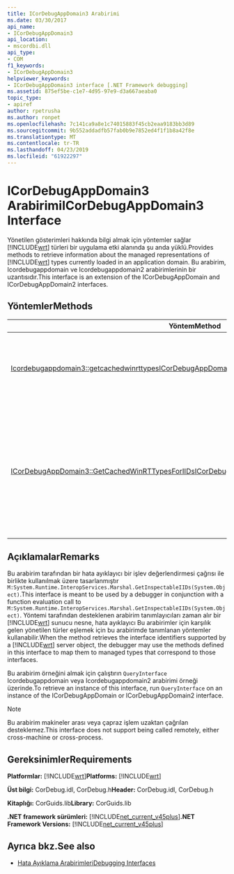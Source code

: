 ```yaml
---
title: ICorDebugAppDomain3 Arabirimi
ms.date: 03/30/2017
api_name:
- ICorDebugAppDomain3
api_location:
- mscordbi.dll
api_type:
- COM
f1_keywords:
- ICorDebugAppDomain3
helpviewer_keywords:
- ICorDebugAppDomain3 interface [.NET Framework debugging]
ms.assetid: 875ef5be-c1e7-4d95-97e9-d3a667aeaba0
topic_type:
- apiref
author: rpetrusha
ms.author: ronpet
ms.openlocfilehash: 7c141ca9a8e1c74015883f45cb2eaa9183bb3d89
ms.sourcegitcommit: 9b552addadfb57fab0b9e7852ed4f1f1b8a42f8e
ms.translationtype: MT
ms.contentlocale: tr-TR
ms.lasthandoff: 04/23/2019
ms.locfileid: "61922297"
---
```

# <a name="icordebugappdomain3-interface"></a><span data-ttu-id="d7fff-102">ICorDebugAppDomain3 Arabirimi</span><span class="sxs-lookup"><span data-stu-id="d7fff-102">ICorDebugAppDomain3 Interface</span></span>
<span data-ttu-id="d7fff-103">Yönetilen gösterimleri hakkında bilgi almak için yöntemler sağlar [!INCLUDE[wrt](../../../../includes/wrt-md.md)] türleri bir uygulama etki alanında şu anda yüklü.</span><span class="sxs-lookup"><span data-stu-id="d7fff-103">Provides methods to retrieve information about the managed representations of [!INCLUDE[wrt](../../../../includes/wrt-md.md)] types currently loaded in an application domain.</span></span> <span data-ttu-id="d7fff-104">Bu arabirim, Icordebugappdomain ve Icordebugappdomain2 arabirimlerinin bir uzantısıdır.</span><span class="sxs-lookup"><span data-stu-id="d7fff-104">This interface is an extension of the ICorDebugAppDomain and ICorDebugAppDomain2 interfaces.</span></span>  
  
## <a name="methods"></a><span data-ttu-id="d7fff-105">Yöntemler</span><span class="sxs-lookup"><span data-stu-id="d7fff-105">Methods</span></span>  
  
|<span data-ttu-id="d7fff-106">Yöntem</span><span class="sxs-lookup"><span data-stu-id="d7fff-106">Method</span></span>|<span data-ttu-id="d7fff-107">Açıklama</span><span class="sxs-lookup"><span data-stu-id="d7fff-107">Description</span></span>|  
|------------|-----------------|  
|[<span data-ttu-id="d7fff-108">Icordebugappdomain3::getcachedwinrttypes</span><span class="sxs-lookup"><span data-stu-id="d7fff-108">ICorDebugAppDomain3::GetCachedWinRTTypes</span></span>](../../../../docs/framework/unmanaged-api/debugging/icordebugappdomain3-getcachedwinrttypes-method.md)|<span data-ttu-id="d7fff-109">Önbelleğe alınmış tüm için bir numaralandırıcı alır [!INCLUDE[wrt](../../../../includes/wrt-md.md)] türleri.</span><span class="sxs-lookup"><span data-stu-id="d7fff-109">Gets an enumerator for all cached [!INCLUDE[wrt](../../../../includes/wrt-md.md)] types.</span></span>|  
|[<span data-ttu-id="d7fff-110">ICorDebugAppDomain3::GetCachedWinRTTypesForIIDs</span><span class="sxs-lookup"><span data-stu-id="d7fff-110">ICorDebugAppDomain3::GetCachedWinRTTypesForIIDs</span></span>](../../../../docs/framework/unmanaged-api/debugging/icordebugappdomain3-getcachedwinrttypesforiids-method.md)|<span data-ttu-id="d7fff-111">Önbelleğe alınmış için bir numaralandırıcı alır [!INCLUDE[wrt](../../../../includes/wrt-md.md)] temel alarak kendi arabirimi tanımlayıcılarını uygulama etki alanında tür.</span><span class="sxs-lookup"><span data-stu-id="d7fff-111">Gets an enumerator for cached [!INCLUDE[wrt](../../../../includes/wrt-md.md)] types in an application domain based on their interface identifiers.</span></span>|  
  
## <a name="remarks"></a><span data-ttu-id="d7fff-112">Açıklamalar</span><span class="sxs-lookup"><span data-stu-id="d7fff-112">Remarks</span></span>  
 <span data-ttu-id="d7fff-113">Bu arabirim tarafından bir hata ayıklayıcı bir işlev değerlendirmesi çağrısı ile birlikte kullanılmak üzere tasarlanmıştır `M:System.Runtime.InteropServices.Marshal.GetInspectableIIDs(System.Object)`.</span><span class="sxs-lookup"><span data-stu-id="d7fff-113">This interface is meant to be used by a debugger in conjunction with a function evaluation call to `M:System.Runtime.InteropServices.Marshal.GetInspectableIIDs(System.Object)`.</span></span> <span data-ttu-id="d7fff-114">Yöntemi tarafından desteklenen arabirim tanımlayıcıları zaman alır bir [!INCLUDE[wrt](../../../../includes/wrt-md.md)] sunucu nesne, hata ayıklayıcı Bu arabirimler için karşılık gelen yönetilen türler eşlemek için bu arabirimde tanımlanan yöntemler kullanabilir.</span><span class="sxs-lookup"><span data-stu-id="d7fff-114">When the method retrieves the interface identifiers supported by a [!INCLUDE[wrt](../../../../includes/wrt-md.md)] server object, the debugger may use the methods defined in this interface to map them to managed types that correspond to those interfaces.</span></span>  
  
 <span data-ttu-id="d7fff-115">Bu arabirim örneğini almak için çalıştırın `QueryInterface` Icordebugappdomain veya Icordebugappdomain2 arabirimi örneği üzerinde.</span><span class="sxs-lookup"><span data-stu-id="d7fff-115">To retrieve an instance of this interface, run `QueryInterface` on an instance of the ICorDebugAppDomain or ICorDebugAppDomain2 interface.</span></span>  
  
> [!NOTE]
>  <span data-ttu-id="d7fff-116">Bu arabirim makineler arası veya çapraz işlem uzaktan çağrılan desteklemez.</span><span class="sxs-lookup"><span data-stu-id="d7fff-116">This interface does not support being called remotely, either cross-machine or cross-process.</span></span>  
  
## <a name="requirements"></a><span data-ttu-id="d7fff-117">Gereksinimler</span><span class="sxs-lookup"><span data-stu-id="d7fff-117">Requirements</span></span>  
 <span data-ttu-id="d7fff-118">**Platformlar:** [!INCLUDE[wrt](../../../../includes/wrt-md.md)]</span><span class="sxs-lookup"><span data-stu-id="d7fff-118">**Platforms:** [!INCLUDE[wrt](../../../../includes/wrt-md.md)]</span></span>  
  
 <span data-ttu-id="d7fff-119">**Üst bilgi:** CorDebug.idl, CorDebug.h</span><span class="sxs-lookup"><span data-stu-id="d7fff-119">**Header:** CorDebug.idl, CorDebug.h</span></span>  
  
 <span data-ttu-id="d7fff-120">**Kitaplığı:** CorGuids.lib</span><span class="sxs-lookup"><span data-stu-id="d7fff-120">**Library:** CorGuids.lib</span></span>  
  
 <span data-ttu-id="d7fff-121">**.NET framework sürümleri:** [!INCLUDE[net_current_v45plus](../../../../includes/net-current-v45plus-md.md)]</span><span class="sxs-lookup"><span data-stu-id="d7fff-121">**.NET Framework Versions:** [!INCLUDE[net_current_v45plus](../../../../includes/net-current-v45plus-md.md)]</span></span>  
  
## <a name="see-also"></a><span data-ttu-id="d7fff-122">Ayrıca bkz.</span><span class="sxs-lookup"><span data-stu-id="d7fff-122">See also</span></span>

- [<span data-ttu-id="d7fff-123">Hata Ayıklama Arabirimleri</span><span class="sxs-lookup"><span data-stu-id="d7fff-123">Debugging Interfaces</span></span>](../../../../docs/framework/unmanaged-api/debugging/debugging-interfaces.md)
